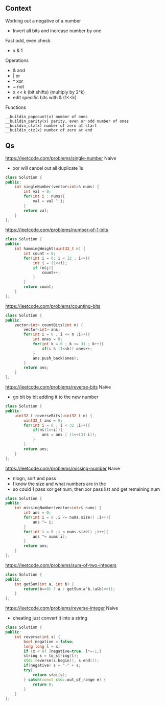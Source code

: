 ## Context
Working out a negative of a number
- Invert all bits and increase number by one

Fast odd, even check
- x & 1

Operations
- & and
- | or
- ^ xor
- ~ not
- x << k (bit shifts) (multiply by 2^k)
- edit specific bits with & (1<<k)

Functions
```
__buildin_popcount(x) number of ones
__buildin_parity(x) parity, even or odd number of ones
__buildin_clz(x) number of zero at start
__buildin_ctz(x) number of zero at end
```

## Qs
<https://leetcode.com/problems/single-number>
Naive
- xor will cancel out all duplicate 1s

```cpp
class Solution {
public:
    int singleNumber(vector<int>& nums) {
        int val = 0;
        for(int i : nums){
            val = val ^ i;
        }
        return val;
    }
};
```
<https://leetcode.com/problems/number-of-1-bits>

```cpp
class Solution {
public:
    int hammingWeight(uint32_t n) {
        int count = 0;
        for(int i = 0; i < 32 ; i++){
            int j = (1<<i);
            if (n&j){
                count++;
            }
        }
        return count;
    }
};
```

<https://leetcode.com/problems/counting-bits>
```cpp
class Solution {
public:
    vector<int> countBits(int n) {
        vector<int> ans;
        for(int i = 0 ; i <= n ;i++){
            int ones = 0;
            for(int k = 0 ; k <= 31 ; k++){
                if(i & (1<<k)) ones++;
            }
            ans.push_back(ones);
        }
        return ans;
    }
};
```

<https://leetcode.com/problems/reverse-bits>
Naive
- go bit by bit adding it to the new number

```cpp
class Solution {
public:
    uint32_t reverseBits(uint32_t n) {
        uint32_t ans = 0;
        for(int i = 0 ; i < 32 ;i++){
            if(n&(1<<i)){
                ans = ans | (1<<(31-i));
            }
        }
        return ans;
    }
};
```

<https://leetcode.com/problems/missing-number>
Naive
- nlogn, sort and pass
- I know the size and what numbers are in the 
- so could 1 pass xor get num, then xor pass list and get remaining num

```cpp
class Solution {
public:
    int missingNumber(vector<int>& nums) {
        int ans = 0;
        for(int i = 0 ;i <= nums.size() ;i++){
            ans ^= i;
        }
        for(int i = 0 ;i < nums.size() ;i++){
            ans ^= nums[i];
        }
        return ans;
    }
};
```

<https://leetcode.com/problems/sum-of-two-integers>

```cpp
class Solution {
public:
    int getSum(int a, int b) {
        return(b==0) ? a : getSum(a^b,(a&b)<<1);
    }
};
```

<https://leetcode.com/problems/reverse-integer>
Naive
- cheating just convert it into a string

```cpp
class Solution {
public:
    int reverse(int x) {
        bool negative = false;
        long long l = x;
        if (x < 0) {negative=true; l*=-1;}
        string s = to_string(l);
        std::reverse(s.begin(), s.end());
        if(negative) s = "-" + s;
        try{
            return stoi(s);
        } catch(const std::out_of_range e) {
            return 0;
        }
    }
};
```
